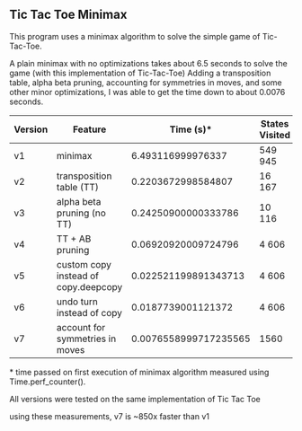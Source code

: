 ## Tic Tac Toe Minimax

This program uses a minimax algorithm to solve the simple game of Tic-Tac-Toe.

A plain minimax with no optimizations takes about 6.5 seconds to solve the game (with this implementation of Tic-Tac-Toe)
Adding a transposition table, alpha beta pruning, accounting for symmetries in moves, and some other minor optimizations, I was able to get the time down to about 0.0076 seconds.

| Version | Feature | Time (s)* | States Visited | Cache Size |
| ------- | ------------- | --------- | ---------------- | ---------- |
| v1      | minimax                              | 6.493116999976337 | 549 945 | N/A |
| v2      | transposition table (TT)             | 0.2203672998584807 | 16 167  | 4520 |
| v3      | alpha beta pruning (no TT)           | 0.24250900000333786 | 10 116 | N/A |
| v4      | TT + AB pruning                      | 0.06920920009724796 | 4 606 | 2000 |
| v5      | custom copy instead of copy.deepcopy | 0.022521199891343713 | 4 606 | 2000 |
| v6      | undo turn instead of copy            | 0.0187739001121372 | 4 606 | 2000 |
| v7      | account for symmetries in moves      | 0.0076558999717235565 | 1560 | 748 |

\* time passed on first execution of minimax algorithm measured using Time.perf_counter().

All versions were tested on the same implementation of Tic Tac Toe

using these measurements, v7 is ~850x faster than v1


